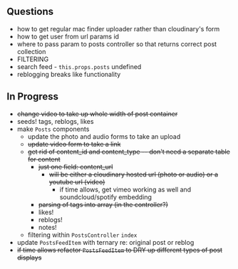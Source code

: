## Questions

- how to get regular mac finder uploader rather than cloudinary's form
- how to get user from url params id
- where to pass param to posts controller so that returns correct post collection
- FILTERING
- search feed - `this.props.posts` undefined
- reblogging breaks like functionality

## In Progress

- ~~change video to take up whole width of post container~~
- seeds! tags, reblogs, likes
- make `Posts` components
  - update the photo and audio forms to take an upload
  - ~~update video form to take a link~~
  - ~~get rid of content_id and content_type -- don't need a separate table for content~~
    - ~~just one field: content_url~~
      - ~~will be either a cloudinary hosted url (photo or audio) or a youtube url (video)~~
        - if time allows, get vimeo working as well and soundcloud/spotify embedding
    - ~~parsing of tags into array (in the controller?)~~
    - likes!
    - reblogs!
    - notes!
  - filtering within `PostsController` `index`
- update `PostsFeedItem` with ternary re: original post or reblog
- ~~if time allows refactor `PostsFeedItem` to DRY up different types of post displays~~

